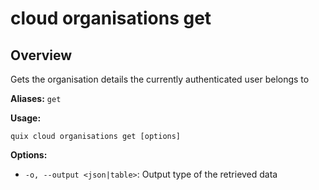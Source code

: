 # cloud organisations get

## Overview

Gets the organisation details the currently authenticated user belongs to

**Aliases:** `get`

**Usage:**

```
quix cloud organisations get [options]
```

**Options:**

- `-o, --output <json|table>`: Output type of the retrieved data

